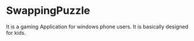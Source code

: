 # SwappingPuzzle
It is a gaming Application for windows phone users. It is basically designed for kids.
